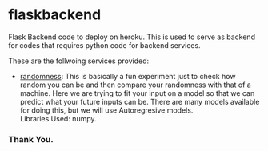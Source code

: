 # flaskbackend
Flask Backend code to deploy on heroku.
This is used to serve as backend for codes that requires python code for backend services.

These are the follwoing services provided:
- [randomness](/random_experiment.py): This is basically a fun experiment just to check how random you can be and then compare your randomness with that of a machine. Here we are trying to fit your input on a model so that we can predict what your future inputs can be. There are many models available for doing this, but we will use Autoregresive models.  
Libraries Used: numpy.

### Thank You.
